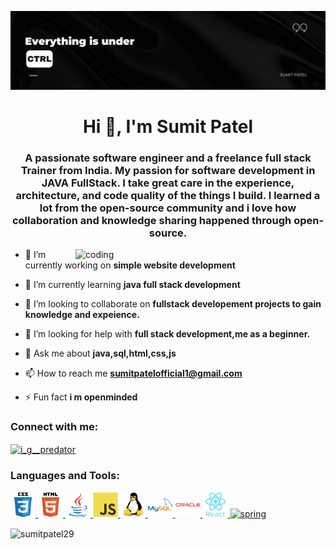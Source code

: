 ![logo](https://github.com/Sumitpatel29/Sumitpatel29/blob/main/Black%20Liquid%20Minimalist%20Daily%20Quotes%20LinkedIn%20Banner.png)
<h1 align="center">Hi 👋, I'm Sumit Patel</h1>
<h3 align="center">A passionate software engineer and a freelance full stack Trainer from India. My passion for software development in JAVA FullStack. I take great care in the experience, architecture, and code quality of the things I build. I learned a lot from the open-source community and i love how collaboration and knowledge sharing happened through open-source.</h3>

<img align="right" alt="coding" width="400" src="https://physicsgurukul.com/wp-content/uploads/2019/02/character-1.gif">

- 🔭 I’m currently working on **simple website development**

- 🌱 I’m currently learning **java full stack development**

- 👯 I’m looking to collaborate on **fullstack developement projects to gain knowledge and expeience.**

- 🤝 I’m looking for help with **full stack development,me as a beginner.**

- 💬 Ask me about **java,sql,html,css,js**

- 📫 How to reach me **sumitpatelofficial1@gmail.com**

- ⚡ Fun fact **i m openminded**

<h3 align="left">Connect with me:</h3>
<p align="left">
<a href="https://instagram.com/i_g__predator" target="blank"><img align="center" src="https://raw.githubusercontent.com/rahuldkjain/github-profile-readme-generator/master/src/images/icons/Social/instagram.svg" alt="i_g__predator" height="30" width="40" /></a>
</p>

<h3 align="left">Languages and Tools:</h3>
<p align="left"> <a href="https://www.w3schools.com/css/" target="_blank" rel="noreferrer"> <img src="https://raw.githubusercontent.com/devicons/devicon/master/icons/css3/css3-original-wordmark.svg" alt="css3" width="40" height="40"/> </a> <a href="https://www.w3.org/html/" target="_blank" rel="noreferrer"> <img src="https://raw.githubusercontent.com/devicons/devicon/master/icons/html5/html5-original-wordmark.svg" alt="html5" width="40" height="40"/> </a> <a href="https://www.java.com" target="_blank" rel="noreferrer"> <img src="https://raw.githubusercontent.com/devicons/devicon/master/icons/java/java-original.svg" alt="java" width="40" height="40"/> </a> <a href="https://developer.mozilla.org/en-US/docs/Web/JavaScript" target="_blank" rel="noreferrer"> <img src="https://raw.githubusercontent.com/devicons/devicon/master/icons/javascript/javascript-original.svg" alt="javascript" width="40" height="40"/> </a> <a href="https://www.linux.org/" target="_blank" rel="noreferrer"> <img src="https://raw.githubusercontent.com/devicons/devicon/master/icons/linux/linux-original.svg" alt="linux" width="40" height="40"/> </a> <a href="https://www.mysql.com/" target="_blank" rel="noreferrer"> <img src="https://raw.githubusercontent.com/devicons/devicon/master/icons/mysql/mysql-original-wordmark.svg" alt="mysql" width="40" height="40"/> </a> <a href="https://www.oracle.com/" target="_blank" rel="noreferrer"> <img src="https://raw.githubusercontent.com/devicons/devicon/master/icons/oracle/oracle-original.svg" alt="oracle" width="40" height="40"/> </a> <a href="https://reactjs.org/" target="_blank" rel="noreferrer"> <img src="https://raw.githubusercontent.com/devicons/devicon/master/icons/react/react-original-wordmark.svg" alt="react" width="40" height="40"/> </a> <a href="https://spring.io/" target="_blank" rel="noreferrer"> <img src="https://www.vectorlogo.zone/logos/springio/springio-icon.svg" alt="spring" width="40" height="40"/> </a> </p>

<p><img align="center" src="https://github-readme-stats.vercel.app/api/top-langs?username=sumitpatel29&show_icons=true&locale=en&layout=compact" alt="sumitpatel29" /></p>


